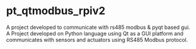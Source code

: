 # pt_qtmodbus_rpiv2
A project developed to communicate with rs485 modbus &amp; pyqt based gui.
A Project developed on Python language using Qt as a GUI platform and communicates with sensors and actuators using RS485 Modbus protocol.
